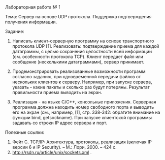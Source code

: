 Лабораторная работа № 1

Тема: Сервер на основе UDP протокола. Поддержка подтверждения
получения информации.

Задание:

1. Написать клиент-серверную программу на основе транспортного протокола UDP
[1]. Реализовать: подтверждение приема для каждой датаграммы, с целью
сохранения целостности всей информации (см. особенности протокола TCP).
Клиент передает файл или сообщение (несколькими датаграммами), сервер
принимает.

2. Продемонстрировать реализованные возможности программ согласно заданию, при
одновременной передачи файлов от нескольких клиентов к серверу. Например, при
запуске сервера, указать - какие пакеты и сколько раз будут потеряны. Результат
правильности приема выводить на экран.

3. Реализация - на языке C/C++, консольные приложения.
Серверная программа должна находить номер свободного порта и выводить его на
экран (см., например, [1], стр. 338-342: обратите внимание на функции bind,
getsockname). При запуске клиентской программы задавать со строки IP адрес сервера
и порт.

Полезные ссылки:

1. Фейт С. TCP/IP: Архитектура, протоколы, реализация (включая IP версии 6 и IP
Security). – М.: Лори, 2000. – 424 с.
2. http://rsdn.ru/article/unix/sockets.xml . 
